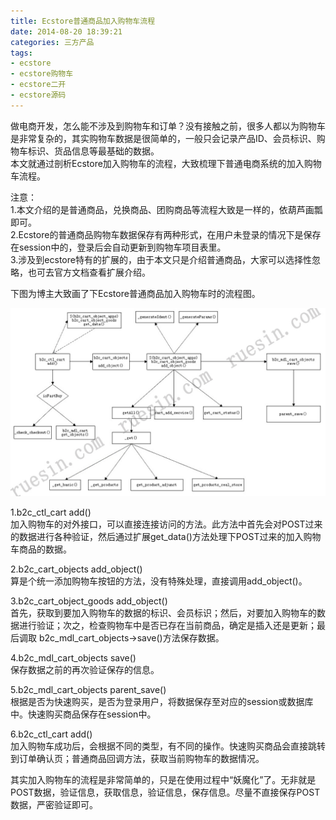 ```yaml
---
title: Ecstore普通商品加入购物车流程
date: 2014-08-20 18:39:21
categories: 三方产品
tags: 
- ecstore
- ecstore购物车
- ecstore二开
- ecstore源码
---
```


做电商开发，怎么能不涉及到购物车和订单？没有接触之前，很多人都以为购物车是非常复杂的，其实购物车数据是很简单的，一般只会记录产品ID、会员标识、购物车标识、货品信息等最基础的数据。  
本文就通过剖析Ecstore加入购物车的流程，大致梳理下普通电商系统的加入购物车流程。

注意：  
1.本文介绍的是普通商品，兑换商品、团购商品等流程大致是一样的，依葫芦画瓢即可。  
2.Ecstore的普通商品购物车数据保存有两种形式，在用户未登录的情况下是保存在session中的，登录后会自动更新到购物车项目表里。  
3.涉及到ecstore特有的扩展的，由于本文只是介绍普通商品，大家可以选择性忽略，也可去官方文档查看扩展介绍。

下图为博主大致画了下Ecstore普通商品加入购物车时的流程图。

[![ecstore_cart_add](/images/2014/08/ecstore_cart_add.jpg)](/images/2014/08/ecstore_cart_add.jpg)

1.b2c\_ctl\_cart add()  
加入购物车的对外接口，可以直接连接访问的方法。此方法中首先会对POST过来的数据进行各种验证，然后通过扩展get\_data()方法处理下POST过来的加入购物车商品的数据。

2.b2c\_cart\_objects add\_object()  
算是个统一添加购物车按钮的方法，没有特殊处理，直接调用add\_object()。

3.b2c\_cart\_object\_goods add\_object()  
首先，获取到要加入购物车的数据的标识、会员标识；然后，对要加入购物车的数据进行验证；次之，检查购物车中是否已存在当前商品，确定是插入还是更新；最后调取 b2c\_mdl\_cart\_objects->save()方法保存数据。

4.b2c\_mdl\_cart\_objects save()  
保存数据之前的再次验证保存的信息。

5.b2c\_mdl\_cart\_objects parent\_save()  
根据是否为快速购买，是否为登录用户，将数据保存至对应的session或数据库中。快速购买商品保存在session中。

6.b2c\_ctl\_cart add()  
加入购物车成功后，会根据不同的类型，有不同的操作。快速购买商品会直接跳转到订单确认页；普通商品回调方法，获取当前购物车的数据情况。

其实加入购物车的流程是非常简单的，只是在使用过程中“妖魔化”了。无非就是POST数据，验证信息，获取信息，验证信息，保存信息。尽量不直接保存POST数据，严密验证即可。
